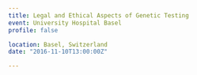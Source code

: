 ```yaml
---
title: Legal and Ethical Aspects of Genetic Testing
event: University Hospital Basel
profile: false

location: Basel, Switzerland
date: "2016-11-10T13:00:00Z"

---
```

